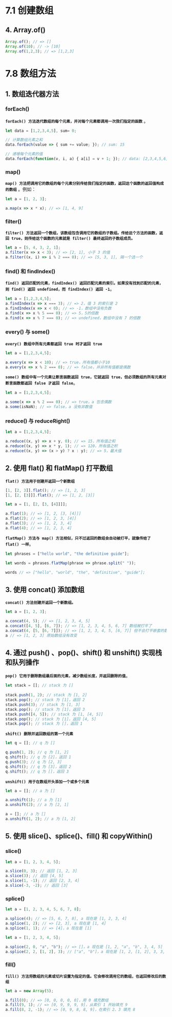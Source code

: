 # 7.1 创建数组



## 4. Array.of()

```javascript
Array.of(); // => []
Array.of(10); // -> [10]
Array.of(1,2,3); // => [1,2,3]
```







# 7.8 数组方法

## 1. 数组迭代器方法

### forEach()

**`forEach() 方法迭代数组的每个元素，并对每个元素都调用一次我们指定的函数`** 。

```javascript
let data = [1,2,3,4,5], sum= 0;

// 计算数组元素之和
data.forEach(value => { sum += value; }); // sum: 15

// 递增每个元素的值
data.forEach(function(v, i, a) { a[i] = v + 1; }); // data: [2,3,4,5,6]
```



### map()

**`map() 方法把调用它的数组的每个元素分别传给我们指定的函数，返回这个函数的返回值构成的数组`** 。例如：

```javascript
let a = [1, 2, 3];

a.map(x => x * x); // => [1, 4, 9]
```



### filter()

**`filter() 方法返回一个数组，该数组包含调用它的数组的子数组。传给这个方法的函数，返回 true，则传给这个函数的元素就是 filter() 最终返回的子数组成员。`**

```javascript
let a = [5, 4, 3, 2, 1];
a.filter(x => x < 3); // => [2, 1], 小于 3 的值
a.filter((x, i) => i % 2 === 0); // => [5, 3, 1], 隔一个选一个
```



### find() 和 findIndex()

**`find() 返回匹配的元素，findIndex() 返回匹配元素的索引。如果没有找到匹配的元素，则 find() 返回 undefined，而 findIndex() 返回 -1`**。

```javascript
let a = [1,2,3,4,5];
a.findIndex(x => x === 3); // => 2，值 3 的索引是 2
a.findIndex(x => x < 0); // => -1，数组中没有负数
a.find(x => x % 5 === 0); // => 5，5的倍数
a.find(x => x % 7 === 0); // => undefined，数组中没有 7 的倍数
```





### every() 与 some()

**`every() 数组中所有元素都返回 true 时才返回 true`**

```javascript
let a = [1,2,3,4,5];

a.every(x => x < 10); // => true，所有值都小于10
a.every(x => x % 2 === 0); // => false，并非所有值都是偶数
```



**`some() 数组中有一个元素让断言函数返回 true，它就返回 true，但必须数组的所有元素对断言函数都返回 false 才返回 false`**。

```javascript
let a = [1,2,3,4,5];

a.some(x => x % 2 === 0); // => true，a 包含偶数
a.some(isNaN); // => false，a 没有非数值
```



### reduce() 与 reduceRight()

```                                                                                                                                                                                                                                       javascript
let a = [1,2,3,4,5];

a.reduce((x, y) => x + y, 0); // => 15，所有值之和
a.reduce((x, y) => x * y, 1); // => 120，所有值之积
a.reduce((x, y) => (x > y) ? x : y); // => 5，最大值
```



## 2. 使用 flat() 和 flatMap() 打平数组

**`flat() 方法用于创建并返回一个新数组`**

```                                                                                                                                                                                                                                                                                                                                                                                                                           javascript
[1, [2, 3]].flat(); // => [1, 2, 3]
[1, [2, [3]]].flat(); // => [1, 2, [3]]
```



```javascript
let a = [1, [2, [3, [4]]]];

a.flat(1); // => [1, 2, [3, [4]]]  
a.flat(2); // => [1, 2, 3, [4]]
a.flat(3); // => [1, 2, 3, 4]
a.flat(4); // => [1, 2, 3, 4]
```



**`flatMap() 方法与 map() 方法相似，只不过返回的数组会自动被打平，就像传给了 flat() 一样`**。

```javascript
let phrases = ["hello world", "the definitive guide"];

let words = phrases.flatMap(phrase => phrase.split(" "));

words // => ["hello", "world", "the", "definitive", "guide"];
```



## 3. 使用 concat() 添加数组

**`concat() 方法创建并返回一个新数组。`**

```javascript
let a = [1, 2, 3];

a.concat(4, 5); // => [1, 2, 3, 4, 5]
a.concat([4, 5], [6, 7]); // => [1, 2, 3, 4, 5, 6, 7] 数组被打平了
a.concat(4, [5, [6, 7]]); // => [1, 2, 3, 4, 5, [6, 7]] 但不会打平嵌套的数组
a // => [1, 2, 3] 原始数组没有改变
```



## 4. 通过 push() 、pop()、shift() 和 unshift() 实现栈和队列操作

**`pop() 它用于删除数组最后面的元素，减少数组长度，并返回删除的值`**。

```javascript
let stack = []; // stack 为 []
 
stack.push(1, 2); // stack 为 [1, 2]
stack.pop(); // stack 为 [1]，返回 2
stack.push(3); // stack 为 [1, 3]
stack.pop(); // stack 为 [1]，返回 3
stack.push([4, 5]); // stack 为 [1, [4, 5]]
stack.pop(); // stack 为 [1]，返回 [4, 5]
stack.pop(); // stack 为 []，返回 1
```



**`shift() 删除并返回数组的第一个元素`**

```javascript
let q = []; // q 为 []

q.push(1, 2); // q 为 [1, 2]
q.shift(); // q 为 [2]，返回 1
q.push(3); // q 为 [2, 3]
q.shift(); // q 为 [3]，返回 2
q.shift(); // q 为 []，返回 3
```



**`unshift() 用于在数组开头添加一个或多个元素`**

```javascript
let a = []; // a 为 []

a.unshift(1); // a 为 [1]
a.unshift(2); // a 为 [2, 1]

a = []; // a 为 []
a.unshift(1, 2); // a 为 [1, 2] 
```



## 5. 使用 slice()、splice()、fill() 和 copyWithin()

 ### slice()

```javascript
let a = [1, 2, 3, 4, 5];

a.slice(0, 3); // 返回 [1, 2, 3]
a.slice(3); // 返回 [4, 5]
a.slice(1, -1); // 返回 [2, 3, 4]
a.slice(-3, -2); // 返回 [3]
```



### splice()

```javascript
let a = [1, 2, 3, 4, 5, 6, 7, 8];

a.splice(4); // => [5, 6, 7, 8], a 现在是 [1, 2, 3, 4]
a.splice(1, 2); // => [2, 3], a 现在是 [1, 4]
a.splice(1, 1); // => [4]，a 现在是 [1]
```



```javascript
let a = [1, 2, 3, 4, 5];

a.splice(2, 0, "a", "b"); // => []，a 现在是 [1, 2, "a", "b", 3, 4, 5]
a.splice(2, 2, [1, 2], 3); // ["a", "b"]，a 现在是 [1, 2, [1, 2], 3, 3, 4, 5]
```



### fill()

**`fill() 方法将数组的元素或切片设置为指定的值。它会修改调用它的数组，也返回修改后的数组`**

```javascript
let a = new Array(5);

a.fill(0); // => [0, 0, 0, 0, 0]，用 0 填充数组
a.fill(9, 1); // => [0, 9, 9, 9, 9]，从索引 1 开始填充 9
a.fill(8, 2, -1); // => [0, 9, 8, 8, 9]，在索引 2、3 填充 8
```









